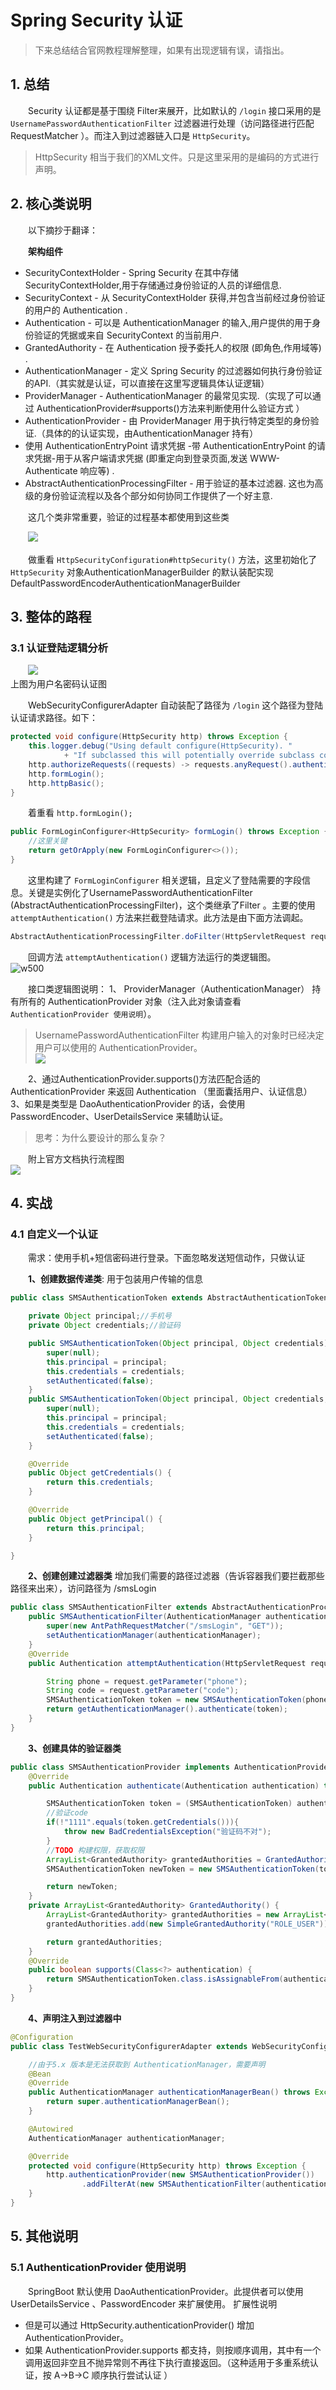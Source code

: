 # Spring Security 认证

> 下来总结结合官网教程理解整理，如果有出现逻辑有误，请指出。
>

## 1. 总结

　　Security 认证都是基于围绕 Filter来展开，比如默认的 `/login` 接口采用的是 `UsernamePasswordAuthenticationFilter` 过滤器进行处理（访问路径进行匹配 RequestMatcher ）。而注入到过滤器链入口是 `HttpSecurity`。

> HttpSecurity 相当于我们的XML文件。只是这里采用的是编码的方式进行声明。
>

## 2. 核心类说明

　　以下摘抄于翻译：

　　**架构组件**

* SecurityContextHolder - Spring Security 在其中存储 SecurityContextHolder,用于存储通过身份验证的人员的详细信息.
* SecurityContext - 从 SecurityContextHolder 获得,并包含当前经过身份验证的用户的 Authentication .
* Authentication - 可以是 AuthenticationManager 的输入,用户提供的用于身份验证的凭据或来自 SecurityContext 的当前用户.
* GrantedAuthority - 在 Authentication 授予委托人的权限 (即角色,作用域等) .
* AuthenticationManager - 定义 Spring Security 的过滤器如何执行身份验证的API.（其实就是认证，可以直接在这里写逻辑具体认证逻辑）
* ProviderManager - AuthenticationManager 的最常见实现.（实现了可以通过 AuthenticationProvider#supports()方法来判断使用什么验证方式 ）
* AuthenticationProvider - 由 ProviderManager 用于执行特定类型的身份验证.（具体的的认证实现，由AuthenticationManager 持有）
* 使用 AuthenticationEntryPoint 请求凭据 -带 AuthenticationEntryPoint 的请求凭据-用于从客户端请求凭据 (即重定向到登录页面,发送 WWW-Authenticate 响应等) .
* AbstractAuthenticationProcessingFilter - 用于验证的基本过滤器. 这也为高级的身份验证流程以及各个部分如何协同工作提供了一个好主意.

　　这几个类非常重要，验证的过程基本都使用到这些类

　　![](http://img.lsof.fun/2020-12-13-16074401507745.jpg)

　　做重看 `HttpSecurityConfiguration#httpSecurity()` 方法，这里初始化了`HttpSecurity` 对象AuthenticationManagerBuilder 的默认装配实现 DefaultPasswordEncoderAuthenticationManagerBuilder

## 3. 整体的路程

### 3.1 认证登陆逻辑分析

　　![](http://img.lsof.fun/2021-01-13-16080946360655.jpg)  
上图为用户名密码认证图

　　WebSecurityConfigurerAdapter 自动装配了路径为 `/login` 这个路径为登陆认证请求路径。如下：

```java
protected void configure(HttpSecurity http) throws Exception {
	this.logger.debug("Using default configure(HttpSecurity). "
			+ "If subclassed this will potentially override subclass configure(HttpSecurity).");
	http.authorizeRequests((requests) -> requests.anyRequest().authenticated());
	http.formLogin();
	http.httpBasic();
}
```

　　着重看  `http.formLogin();`

```java
public FormLoginConfigurer<HttpSecurity> formLogin() throws Exception {
    //这里关键
    return getOrApply(new FormLoginConfigurer<>());
}
```

　　这里构建了 `FormLoginConfigurer` 相关逻辑，且定义了登陆需要的字段信息。关键是实例化了UsernamePasswordAuthenticationFilter (AbstractAuthenticationProcessingFilter)，这个类继承了Filter 。主要的使用 `attemptAuthentication()` 方法来拦截登陆请求。此方法是由下面方法调起。

```java
AbstractAuthenticationProcessingFilter.doFilter(HttpServletRequest request, HttpServletResponse response, FilterChain chain)
```

　　回调方法 `attemptAuthentication()` 逻辑方法运行的类逻辑图。  
 ![w500](http://img.lsof.fun/2020-12-13-16078545172829.jpg)

　　接口类逻辑图说明：
1、 ProviderManager（AuthenticationManager） 持有所有的 AuthenticationProvider 对象（注入此对象请查看 `AuthenticationProvider 使用说明`）。

> UsernamePasswordAuthenticationFilter 构建用户输入的对象时已经决定用户可以使用的 AuthenticationProvider。  
> ![](http://img.lsof.fun/2020-12-13-16078635109165.jpg)
>

　　2、通过AuthenticationProvider.supports()方法匹配合适的 AuthenticationProvider 来返回 Authentication （里面囊括用户、认证信息）
3、如果是类型是 DaoAuthenticationProvider 的话，会使用 PasswordEncoder、UserDetailsService 来辅助认证。

> 思考：为什么要设计的那么复杂？
>

　　附上官方文档执行流程图  
![](http://img.lsof.fun/2021-01-13-16080974265436.jpg)

## 4. 实战

### 4.1 自定义一个认证

　　需求：使用手机+短信密码进行登录。下面忽略发送短信动作，只做认证

　　**1、创建数据传递类**: 用于包装用户传输的信息

```java
public class SMSAuthenticationToken extends AbstractAuthenticationToken {

    private Object principal;//手机号
    private Object credentials;//验证码

    public SMSAuthenticationToken(Object principal, Object credentials) {
        super(null);
        this.principal = principal;
        this.credentials = credentials;
        setAuthenticated(false);
    }
    public SMSAuthenticationToken(Object principal, Object credentials, Collection<? extends GrantedAuthority> authorities) {
        super(null);
        this.principal = principal;
        this.credentials = credentials;
        setAuthenticated(false);
    }

    @Override
    public Object getCredentials() {
        return this.credentials;
    }

    @Override
    public Object getPrincipal() {
        return this.principal;
    }

}
```

　　**2、创建创建过滤器类**
增加我们需要的路径过滤器（告诉容器我们要拦截那些路径来出来），访问路径为 /smsLogin

```java
public class SMSAuthenticationFilter extends AbstractAuthenticationProcessingFilter {
    public SMSAuthenticationFilter(AuthenticationManager authenticationManager) {
        super(new AntPathRequestMatcher("/smsLogin", "GET"));
        setAuthenticationManager(authenticationManager);
    }
    @Override
    public Authentication attemptAuthentication(HttpServletRequest request, HttpServletResponse response) throws AuthenticationException, IOException, ServletException {

        String phone = request.getParameter("phone");
        String code = request.getParameter("code");
        SMSAuthenticationToken token = new SMSAuthenticationToken(phone, code);
        return getAuthenticationManager().authenticate(token);
    }
}
```

　　**3、创建具体的验证器类**

```java
public class SMSAuthenticationProvider implements AuthenticationProvider {
    @Override
    public Authentication authenticate(Authentication authentication) throws AuthenticationException {

        SMSAuthenticationToken token = (SMSAuthenticationToken) authentication;
        //验证code
        if(!"1111".equals(token.getCredentials())){
            throw new BadCredentialsException("验证码不对");
        }
        //TODO 构建权限，获取权限
        ArrayList<GrantedAuthority> grantedAuthorities = GrantedAuthority();
        SMSAuthenticationToken newToken = new SMSAuthenticationToken(token.getPrincipal(), token.getCredentials(), grantedAuthorities);

        return newToken;
    }
    private ArrayList<GrantedAuthority> GrantedAuthority() {
        ArrayList<GrantedAuthority> grantedAuthorities = new ArrayList<>();
        grantedAuthorities.add(new SimpleGrantedAuthority("ROLE_USER"));

        return grantedAuthorities;
    }
    @Override
    public boolean supports(Class<?> authentication) {
        return SMSAuthenticationToken.class.isAssignableFrom(authentication);
    }
}
```

　　**4、声明注入到过滤器中**

```java
@Configuration
public class TestWebSecurityConfigurerAdapter extends WebSecurityConfigurerAdapter {

    //由于5.x 版本是无法获取到 AuthenticationManager，需要声明
    @Bean
    @Override
    public AuthenticationManager authenticationManagerBean() throws Exception {
        return super.authenticationManagerBean();
    }

    @Autowired
    AuthenticationManager authenticationManager;

    @Override
    protected void configure(HttpSecurity http) throws Exception {
        http.authenticationProvider(new SMSAuthenticationProvider())
                .addFilterAt(new SMSAuthenticationFilter(authenticationManager), UsernamePasswordAuthenticationFilter.class);
    }
}
```

## 5. 其他说明

### 5.1 AuthenticationProvider 使用说明

　　SpringBoot 默认使用 DaoAuthenticationProvider。此提供者可以使用 UserDetailsService 、PasswordEncoder 来扩展使用。
扩展性说明

* 但是可以通过 HttpSecurity.authenticationProvider() 增加 AuthenticationProvider。
* 如果 AuthenticationProvider.supports 都支持，则按顺序调用，其中有一个调用返回非空且不抛异常则不再往下执行直接返回。（这种适用于多重系统认证，按 A->B->C 顺序执行尝试认证 ）
